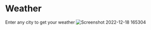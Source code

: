 # Weather
Enter any city to get your weather
![Screenshot 2022-12-18 165304](https://user-images.githubusercontent.com/98106129/208295712-905cbbed-3c8f-469a-8ff3-cac9ab67d253.png)
